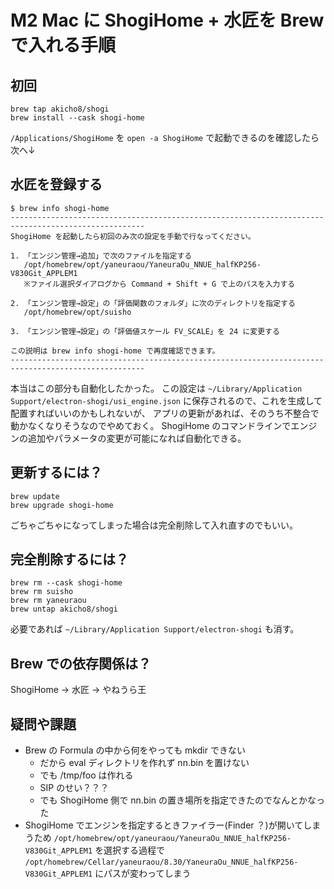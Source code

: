 # M2 Mac に ShogiHome + 水匠を Brew で入れる手順

## 初回

```
brew tap akicho8/shogi
brew install --cask shogi-home
```

`/Applications/ShogiHome` を `open -a ShogiHome` で起動できるのを確認したら次へ↓

## 水匠を登録する

```
$ brew info shogi-home
----------------------------------------------------------------------------------------------------
ShogiHome を起動したら初回のみ次の設定を手動で行なってください。

1. 「エンジン管理→追加」で次のファイルを指定する
   /opt/homebrew/opt/yaneuraou/YaneuraOu_NNUE_halfKP256-V830Git_APPLEM1
   ※ファイル選択ダイアログから Command + Shift + G で上のパスを入力する

2. 「エンジン管理→設定」の「評価関数のフォルダ」に次のディレクトリを指定する
   /opt/homebrew/opt/suisho

3. 「エンジン管理→設定」の「評価値スケール FV_SCALE」を 24 に変更する

この説明は brew info shogi-home で再度確認できます。
----------------------------------------------------------------------------------------------------
```

本当はこの部分も自動化したかった。
この設定は `~/Library/Application Support/electron-shogi/usi_engine.json` に保存されるので、これを生成して配置すればいいのかもしれないが、
アプリの更新があれば、そのうち不整合で動かなくなりそうなのでやめておく。
ShogiHome のコマンドラインでエンジンの追加やパラメータの変更が可能になれば自動化できる。

## 更新するには？

```
brew update
brew upgrade shogi-home
```

ごちゃごちゃになってしまった場合は完全削除して入れ直すのでもいい。

## 完全削除するには？

```
brew rm --cask shogi-home
brew rm suisho
brew rm yaneuraou
brew untap akicho8/shogi
```

必要であれば `~/Library/Application Support/electron-shogi` も消す。

## Brew での依存関係は？

ShogiHome → 水匠 → やねうら王

## 疑問や課題

- Brew の Formula の中から何をやっても mkdir できない
  - だから eval ディレクトリを作れず nn.bin を置けない
  - でも /tmp/foo は作れる
  - SIP のせい？？？
  - でも ShogiHome 側で nn.bin の置き場所を指定できたのでなんとかなった
- ShogiHome でエンジンを指定するときファイラー(Finder ？)が開いてしまうため `/opt/homebrew/opt/yaneuraou/YaneuraOu_NNUE_halfKP256-V830Git_APPLEM1` を選択する過程で `/opt/homebrew/Cellar/yaneuraou/8.30/YaneuraOu_NNUE_halfKP256-V830Git_APPLEM1` にパスが変わってしまう
